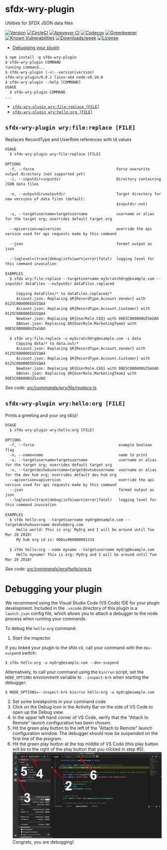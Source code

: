 sfdx-wry-plugin
===============

Utilities for SFDX JSON data files

[![Version](https://img.shields.io/npm/v/sfdx-wry-plugin.svg)](https://npmjs.org/package/sfdx-wry-plugin)
[![CircleCI](https://circleci.com/gh/billryoung/sfdx-wry-plugin/tree/master.svg?style=shield)](https://circleci.com/gh/billryoung/sfdx-wry-plugin/tree/master)
[![Appveyor CI](https://ci.appveyor.com/api/projects/status/github/billryoung/sfdx-wry-plugin?branch=master&svg=true)](https://ci.appveyor.com/project/heroku/sfdx-wry-plugin/branch/master)
[![Codecov](https://codecov.io/gh/billryoung/sfdx-wry-plugin/branch/master/graph/badge.svg)](https://codecov.io/gh/billryoung/sfdx-wry-plugin)
[![Greenkeeper](https://badges.greenkeeper.io/billryoung/sfdx-wry-plugin.svg)](https://greenkeeper.io/)
[![Known Vulnerabilities](https://snyk.io/test/github/billryoung/sfdx-wry-plugin/badge.svg)](https://snyk.io/test/github/billryoung/sfdx-wry-plugin)
[![Downloads/week](https://img.shields.io/npm/dw/sfdx-wry-plugin.svg)](https://npmjs.org/package/sfdx-wry-plugin)
[![License](https://img.shields.io/npm/l/sfdx-wry-plugin.svg)](https://github.com/billryoung/sfdx-wry-plugin/blob/master/package.json)

<!-- toc -->
* [Debugging your plugin](#debugging-your-plugin)
<!-- tocstop -->
<!-- install -->
<!-- usage -->
```sh-session
$ npm install -g sfdx-wry-plugin
$ sfdx-wry-plugin COMMAND
running command...
$ sfdx-wry-plugin (-v|--version|version)
sfdx-wry-plugin/0.0.1 linux-x64 node-v8.10.0
$ sfdx-wry-plugin --help [COMMAND]
USAGE
  $ sfdx-wry-plugin COMMAND
...
```
<!-- usagestop -->
<!-- commands -->
* [`sfdx-wry-plugin wry:file:replace [FILE]`](#sfdx-wry-plugin-wryfilereplace-file)
* [`sfdx-wry-plugin wry:hello:org [FILE]`](#sfdx-wry-plugin-wryhelloorg-file)

## `sfdx-wry-plugin wry:file:replace [FILE]`

Replaces RecordType and UserRole references with Id values

```
USAGE
  $ sfdx-wry-plugin wry:file:replace [FILE]

OPTIONS
  -f, --force                                     Force overwrite output directory (not supported yet)
  -i, --inputdir=inputdir                         Directory containing JSON data files

  -o, --outputdir=outputdir                       Target directory for new versions of data files (default:
                                                  $inputdir.out)

  -u, --targetusername=targetusername             username or alias for the target org; overrides default target org

  --apiversion=apiversion                         override the api version used for api requests made by this command

  --json                                          format output as json

  --loglevel=(trace|debug|info|warn|error|fatal)  logging level for this command invocation

EXAMPLES
  $ sfdx wry:file:replace --targetusername myScratchOrg@example.com --inputdir dataFiles --outputdir dataFiles.replaced  

     Copying dataFiles/* to dataFiles.replaced/*
     Account.json: Replacing $R{RecordType.Account.Vendor} with 0125C000000IGVIQA4
     Account.json: Replacing $R{RecordType.Account.Customer} with 0125C000000IGVSQA4
     NewUser.json: Replacing $R{UserRole.CEO} with 00E5C000000UZSmUAO
     QAUser.json: Replacing $R{UserRole.MarketingTeam} with 00E5C000000UZSxUAO
  
  $ sfdx wry:file:replace -u myScratchOrg@example.com -i data  
     Copying data/* to data.out/*
     Account.json: Replacing $R{RecordType.Account.Vendor} with 0125C000000IGVIQA4
     Account.json: Replacing $R{RecordType.Account.Customer} with 0125C000000IGVSQA4
     NewUser.json: Replacing $R{UserRole.CEO} with 00E5C000000UZSmUAO
     QAUser.json: Replacing $R{UserRole.MarketingTeam} with 00E5C000000UZSxUAO
```

_See code: [src/commands/wry/file/replace.ts](https://github.com/billryoung/sfdx-wry-plugin/blob/v0.0.1/src/commands/wry/file/replace.ts)_

## `sfdx-wry-plugin wry:hello:org [FILE]`

Prints a greeting and your org id(s)!

```
USAGE
  $ sfdx-wry-plugin wry:hello:org [FILE]

OPTIONS
  -f, --force                                      example boolean flag
  -n, --name=name                                  name to print
  -u, --targetusername=targetusername              username or alias for the target org; overrides default target org
  -v, --targetdevhubusername=targetdevhubusername  username or alias for the dev hub org; overrides default dev hub org
  --apiversion=apiversion                          override the api version used for api requests made by this command
  --json                                           format output as json
  --loglevel=(trace|debug|info|warn|error|fatal)   logging level for this command invocation

EXAMPLES
  $ sfdx hello:org --targetusername myOrg@example.com --targetdevhubusername devhub@org.com
     Hello world! This is org: MyOrg and I will be around until Tue Mar 20 2018!
     My hub org id is: 00Dxx000000001234
  
  $ sfdx hello:org --name myname --targetusername myOrg@example.com
     Hello myname! This is org: MyOrg and I will be around until Tue Mar 20 2018!
```

_See code: [src/commands/wry/hello/org.ts](https://github.com/billryoung/sfdx-wry-plugin/blob/v0.0.1/src/commands/wry/hello/org.ts)_
<!-- commandsstop -->
<!-- debugging-your-plugin -->
# Debugging your plugin
We recommend using the Visual Studio Code (VS Code) IDE for your plugin development. Included in the `.vscode` directory of this plugin is a `launch.json` config file, which allows you to attach a debugger to the node process when running your commands.

To debug the `hello:org` command: 
1. Start the inspector
  
If you linked your plugin to the sfdx cli, call your command with the `dev-suspend` switch: 
```sh-session
$ sfdx hello:org -u myOrg@example.com --dev-suspend
```
  
Alternatively, to call your command using the `bin/run` script, set the `NODE_OPTIONS` environment variable to `--inspect-brk` when starting the debugger:
```sh-session
$ NODE_OPTIONS=--inspect-brk bin/run hello:org -u myOrg@example.com
```

2. Set some breakpoints in your command code
3. Click on the Debug icon in the Activity Bar on the side of VS Code to open up the Debug view.
4. In the upper left hand corner of VS Code, verify that the "Attach to Remote" launch configuration has been chosen.
5. Hit the green play button to the left of the "Attach to Remote" launch configuration window. The debugger should now be suspended on the first line of the program. 
6. Hit the green play button at the top middle of VS Code (this play button will be to the right of the play button that you clicked in step #5).
<br><img src=".images/vscodeScreenshot.png" width="480" height="278"><br>
Congrats, you are debugging!

